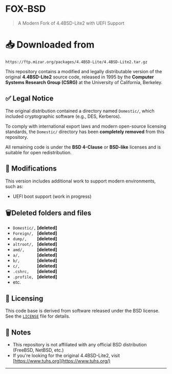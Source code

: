 # FOX-BSD
> A Modern Fork of 4.4BSD-Lite2 with UEFI Support

# 📥 Downloaded from 
```
https://ftp.mizar.org/packages/4.4BSD-Lite/4.4BSD-Lite2.tar.gz
```

This repository contains a modified and legally distributable version of the original **4.4BSD-Lite2** source code, released in 1995 by the **Computer Systems Research Group (CSRG)** at the University of California, Berkeley.

## ✅ Legal Notice

The original distribution contained a directory named `Domestic/`, which included cryptographic software (e.g., DES, Kerberos).  

To comply with international export laws and modern open-source licensing standards, the `Domestic/` directory has been **completely removed** from this repository.

All remaining code is under the **BSD 4-Clause** or **BSD-like** licenses and is suitable for open redistribution.

## 🔧 Modifications

This version includes additional work to support modern environments, such as:
- UEFI boot support (work in progress)

## 🗑️Deleted folders and files
- `Domestic/,` **[deleted]** 
- `Foreign/, ` **[deleted]** 
- `dump/,    ` **[deleted]** 
- `altroot/, ` **[deleted]** 
- `amd/,     ` **[deleted]** 
- `a/,       ` **[deleted]** 
- `b/,       ` **[deleted]** 
- `c/,       ` **[deleted]** 
- `.cshrc,   ` **[deleted]** 
- `.profile, ` **[deleted]** 
- etc.

## 📜 Licensing

This code base is derived from software released under the BSD license. See the [`LICENSE`](./LICENSE) file for details.

## 📁 Notes

- This repository is not affiliated with any official BSD distribution (FreeBSD, NetBSD, etc.)
- If you're looking for the original 4.4BSD-Lite2, visit [https://www.tuhs.org](https://www.tuhs.org/)

---

